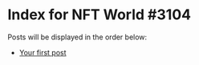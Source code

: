 # Index for NFT World #3104
Posts will be displayed in the order below:

- [Your first post](./001-first.md)


